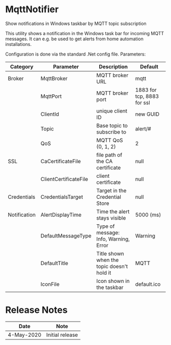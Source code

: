 # MqttNotifier
Show notifications in Windows taskbar by MQTT topic subscription

This utility shows a notification in the Windows task bar for incoming MQTT messages. 
It can e.g. be used to get alerts from home automation installations.

Configuration is done via the standard .Net config file. Parameters:

|Category|Parameter|Description|Default|
|--------|---------|-----------|-------|
|Broker  |MqttBroker|MQTT broker URL|mqtt|
||MqttPort|MQTT broker port|  1883 for tcp, 8883 for ssl|
||ClientId|unique client ID| new GUID|
||Topic|Base topic to subscribe to|alert/#|
||QoS|MQTT QoS (0, 1, 2)|2|
|SSL|CaCertificateFile|file path of the CA certificate|null|
||ClientCertificateFile| client certificate|null|
|Credentials|CredentialsTarget|Target in the Credential Store|null|
|Notification|AlertDisplayTime|Time the alert stays visible|5000 (ms)|
||DefaultMessageType|Type of message: Info, Warning, Error|Warning|
||DefaultTitle|Title shown when the topic doesn't hold it|MQTT|
||IconFile|Icon shown in the taskbar|default.ico|

# Release Notes
|Date|Note|
|---|---|
|4-May-2020|Initial release|
